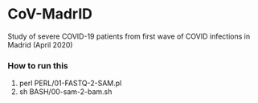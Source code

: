 # CoV-MadrID
Study of severe COVID-19 patients from first wave of COVID infections in Madrid (April 2020)

### How to run this
1. perl PERL/01-FASTQ-2-SAM.pl
2. sh BASH/00-sam-2-bam.sh
